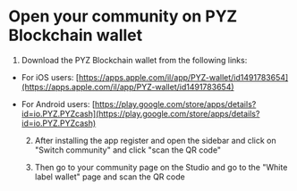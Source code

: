 # Open your community on PYZ Blockchain wallet

1. Download the PYZ Blockchain wallet from the following links:

* For iOS users: [https://apps.apple.com/il/app/PYZ-wallet/id1491783654](https://apps.apple.com/il/app/PYZ-wallet/id1491783654)
* For Android users: [https://play.google.com/store/apps/details?id=io.PYZ.PYZcash](https://play.google.com/store/apps/details?id=io.PYZ.PYZcash)

   2. After installing the app register and open the sidebar and click on "Switch community" and click "scan the QR code"

   3. Then go to your community page on the Studio and go to the "White label wallet" page and scan the QR code


